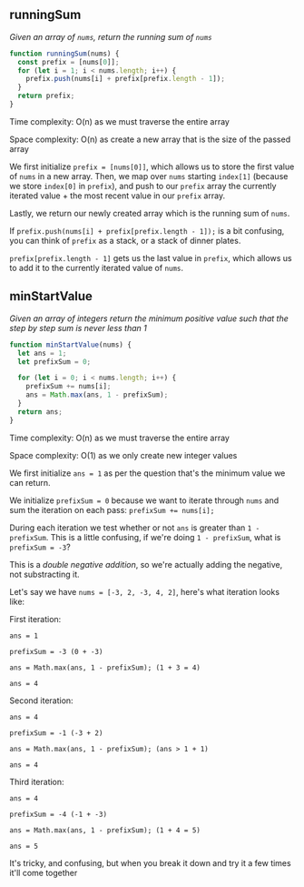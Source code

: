## runningSum

_Given an array of `nums`, return the running sum of `nums`_

```JavaScript
function runningSum(nums) {
  const prefix = [nums[0]];
  for (let i = 1; i < nums.length; i++) {
    prefix.push(nums[i] + prefix[prefix.length - 1]);
  }
  return prefix;
}
```

Time complexity: O(n) as we must traverse the entire array

Space complexity: O(n) as create a new array that is the size of the passed array

We first initialize `prefix = [nums[0]]`, which allows us to store the first value of `nums` in a new array. Then, we map over `nums` starting `index[1]` (because we store `index[0]` in `prefix`), and push to our `prefix` array the currently iterated value + the most recent value in our `prefix` array.

Lastly, we return our newly created array which is the running sum of `nums`.

If `prefix.push(nums[i] + prefix[prefix.length - 1]);` is a bit confusing, you can think of `prefix` as a stack, or a stack of dinner plates.

`prefix[prefix.length - 1]` gets us the last value in `prefix`, which allows us to add it to the currently iterated value of `nums`.

## minStartValue

_Given an array of integers return the minimum positive value such that the step by step sum is never less than 1_

```JavaScript
function minStartValue(nums) {
  let ans = 1;
  let prefixSum = 0;

  for (let i = 0; i < nums.length; i++) {
    prefixSum += nums[i];
    ans = Math.max(ans, 1 - prefixSum);
  }
  return ans;
}
```

Time complexity: O(n) as we must traverse the entire array

Space complexity: O(1) as we only create new integer values

We first initialize `ans = 1` as per the question that's the minimum value we can return.

We initialize `prefixSum = 0` because we want to iterate through `nums` and sum the iteration on each pass: `prefixSum += nums[i];`

During each iteration we test whether or not `ans` is greater than `1 - prefixSum`. This is a little confusing, if we're doing `1 - prefixSum`, what is `prefixSum = -3`?

This is a _double negative addition_, so we're actually adding the negative, not substracting it.

Let's say we have `nums = [-3, 2, -3, 4, 2]`, here's what iteration looks like:

First iteration:

`ans = 1`

`prefixSum = -3 (0 + -3)`

`ans = Math.max(ans, 1 - prefixSum); (1 + 3 = 4)`

`ans = 4`

Second iteration:

`ans = 4`

`prefixSum = -1 (-3 + 2)`

`ans = Math.max(ans, 1 - prefixSum); (ans > 1 + 1)`

`ans = 4`

Third iteration:

`ans = 4`

`prefixSum = -4 (-1 + -3)`

`ans = Math.max(ans, 1 - prefixSum); (1 + 4 = 5)`

`ans = 5`

It's tricky, and confusing, but when you break it down and try it a few times it'll come together
